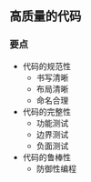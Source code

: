 ## 高质量的代码

### 要点

- 代码的规范性
  - 书写清晰
  - 布局清晰
  - 命名合理
- 代码的完整性
  - 功能测试
  - 边界测试
  - 负面测试
- 代码的鲁棒性
  - 防御性编程



